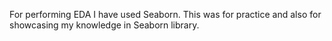 For performing EDA I have used Seaborn. This was for practice and also for showcasing my knowledge in Seaborn library.

